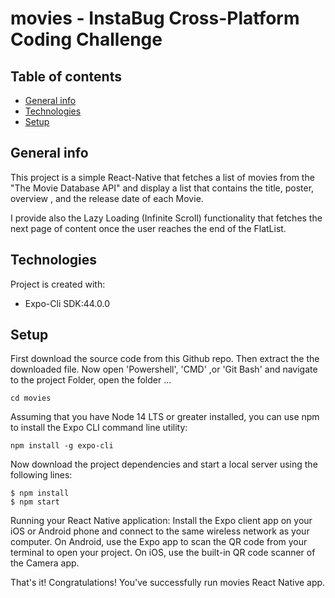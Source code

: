 # movies - InstaBug Cross-Platform Coding Challenge

## Table of contents
* [General info](#general-info)
* [Technologies](#technologies)
* [Setup](#setup)

## General info
This project is a simple React-Native that fetches a list of movies from the "The Movie Database API" and display a list that contains the title, poster, overview , and the release date of each Movie.

I provide also the Lazy Loading (Infinite Scroll) functionality that fetches the next page of content once the user reaches the end of the FlatList. 
	
## Technologies
Project is created with:
* Expo-Cli SDK:44.0.0
	
## Setup
First download the source code from this Github repo. Then extract the the downloaded file. Now open 'Powershell', 'CMD' ,or 'Git Bash' and navigate to the project Folder, open the folder ...
```
cd movies
```
Assuming that you have Node 14 LTS or greater installed, you can use npm to install the Expo CLI command line utility:
```
npm install -g expo-cli
```
Now download the project dependencies and start a local server using the following lines: 
```
$ npm install
$ npm start
```
Running your React Native application:
Install the Expo client app on your iOS or Android phone and connect to the same wireless network as your computer. On Android, use the Expo app to scan the QR code from your terminal to open your project. On iOS, use the built-in QR code scanner of the Camera app.

That's it!
Congratulations! You've successfully run movies React Native app.
